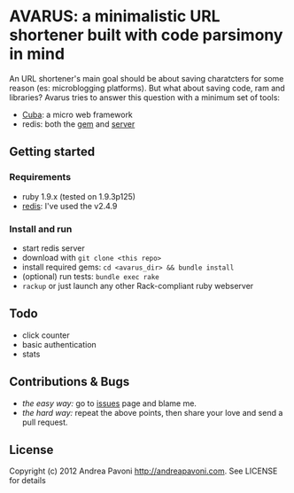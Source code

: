 # AVARUS: a minimalistic URL shortener built with code parsimony in mind

An URL shortener's main goal should be about saving charatcters for some
reason (es: microblogging platforms). But what about saving code, ram
and libraries? Avarus tries to answer this question with a minimum set of
tools:

* [Cuba](http://cuba.is): a micro web framework
* redis: both the [gem](https://github.com/redis/redis-rb) and [server](http://redis.io)

## Getting started

### Requirements

* ruby 1.9.x (tested on 1.9.3p125)
* [redis](http://redis.io): I've used the v2.4.9

### Install and run

* start redis server
* download with `git clone <this repo>`
* install required gems: `cd <avarus_dir> && bundle install`
* (optional) run tests: `bundle exec rake`
* `rackup` or just launch any other Rack-compliant ruby webserver

## Todo

* click counter
* basic authentication
* stats

## Contributions & Bugs

* *the easy way:* go to [issues](issues/) page and blame me.
* *the hard way:* repeat the above points, then share your love and send a pull request.

## License
Copyright (c) 2012 Andrea Pavoni http://andreapavoni.com. See LICENSE for details
